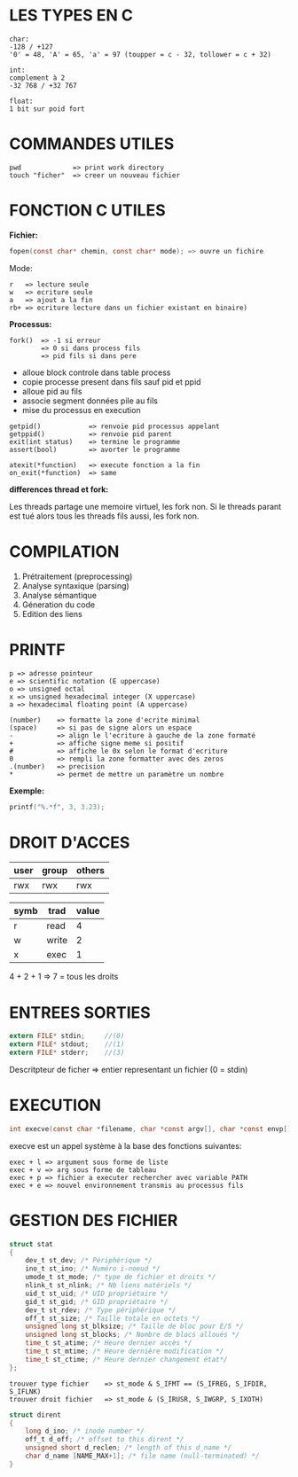# LES TYPES EN C

```
char:
-128 / +127
'0' = 48, 'A' = 65, 'a' = 97 (toupper = c - 32, tollower = c + 32)

int:
complement à 2
-32 768 / +32 767

float:
1 bit sur poid fort
```
# COMMANDES UTILES

```
pwd 			=> print work directory
touch "ficher" 	=> creer un nouveau fichier
```

# FONCTION C UTILES

**Fichier:**
```c
fopen(const char* chemin, const char* mode); => ouvre un fichire 
```
Mode:
```
r 	=> lecture seule
w 	=> ecriture seule
a 	=> ajout a la fin
rb+	=> ecriture lecture dans un fichier existant en binaire)
```
**Processus:**

```
fork() 	=> -1 si erreur 
		=> 0 si dans process fils
		=> pid fils si dans pere
```

- alloue block controle dans table process
- copie processe present dans fils sauf pid et ppid
- alloue pid au fils
- associe segment données pile au fils
- mise du processus en execution

```
getpid() 			=> renvoie pid processus appelant
getppid() 			=> renvoie pid parent
exit(int status)	=> termine le programme
assert(bool) 		=> avorter le programme

atexit(*function) 	=> execute fonction a la fin
on_exit(*function) 	=> same
```

**differences thread et fork:**

Les threads partage une memoire virtuel, les fork non.
Si le threads parant est tué alors tous les threads fils aussi, les fork non.

# COMPILATION

1. Prétraitement (preprocessing)
2. Analyse syntaxique (parsing)
3. Analyse sémantique
4. Géneration du code
5. Edition des liens

# PRINTF

```
p => adresse pointeur 
e => scientific notation (E uppercase)
o => unsigned octal
x => unsigned hexadecimal integer (X uppercase)
a => hexadecimal floating point (A uppercase)

(number) 	=> formatte la zone d'ecrite minimal
(space)		=> si pas de signe alors un espace
- 			=> align le l'ecriture à gauche de la zone formaté
+ 			=> affiche signe meme si positif
# 			=> affiche le 0x selon le format d'ecriture
0 			=> rempli la zone formatter avec des zeros
.(number) 	=> precision
* 			=> permet de mettre un paramètre un nombre 
```
**Exemple:**
```c
printf("%.*f", 3, 3.23);
```

# DROIT D'ACCES

| user | group | others |
|------|-------|--------|
| rwx  | rwx   | rwx    |

| symb | trad  | value |
|------|-------|-------|
| r    | read  | 4     |
| w    | write | 2     |
| x    | exec  | 1     |

4 + 2 + 1 => 7 = tous les droits

# ENTREES SORTIES

```c
extern FILE* stdin; 	//(0)
extern FILE* stdout; 	//(1)
extern FILE* stderr; 	//(3)
```

Descritpteur de ficher => entier representant un fichier (0 = stdin)

# EXECUTION

```c
int execve(const char *filename, char *const argv[], char *const envp[]); 
```
execve est un appel système à la base des fonctions suivantes:

```
exec + l => argument sous forme de liste
exec + v => arg sous forme de tableau
exec + p => fichier a executer rechercher avec variable PATH
exec + e => nouvel environnement transmis au processus fils
```

# GESTION DES FICHIER

```c
struct stat
{
	dev_t st_dev; /* Périphérique */
	ino_t st_ino; /* Numéro i-noeud */
	umode_t st_mode; /* type de fichier et droits */
	nlink_t st_nlink; /* Nb liens matériels */
	uid_t st_uid; /* UID propriétaire */
	gid_t st_gid; /* GID propriétaire */
	dev_t st_rdev; /* Type périphérique */
	off_t st_size; /* Taille totale en octets */
	unsigned long st_blksize; /* Taille de bloc pour E/S */
	unsigned long st_blocks; /* Nombre de blocs alloués */
	time_t st_atime; /* Heure dernier accès */
	time_t st_mtime; /* Heure dernière modification */
	time_t st_ctime; /* Heure dernier changement état*/
};
```
```
trouver type fichier 	=> st_mode & S_IFMT == (S_IFREG, S_IFDIR, S_IFLNK)
trouver droit fichier 	=> st_mode & (S_IRUSR, S_IWGRP, S_IXOTH) 
```

```c
struct dirent
{
	long d_ino; /* inode number */
	off_t d_off; /* offset to this dirent */
	unsigned short d_reclen; /* length of this d_name */
	char d_name [NAME_MAX+1]; /* file name (null-terminated) */
}
```